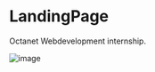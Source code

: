 # LandingPage
Octanet Webdevelopment internship.



![image](https://user-images.githubusercontent.com/97893456/236388180-46c7d5bb-acd1-4ae7-86b3-2859140728c2.png)
